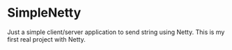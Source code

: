 # SimpleNetty
Just a simple client/server application to send string using Netty. This is my first real project with Netty.
